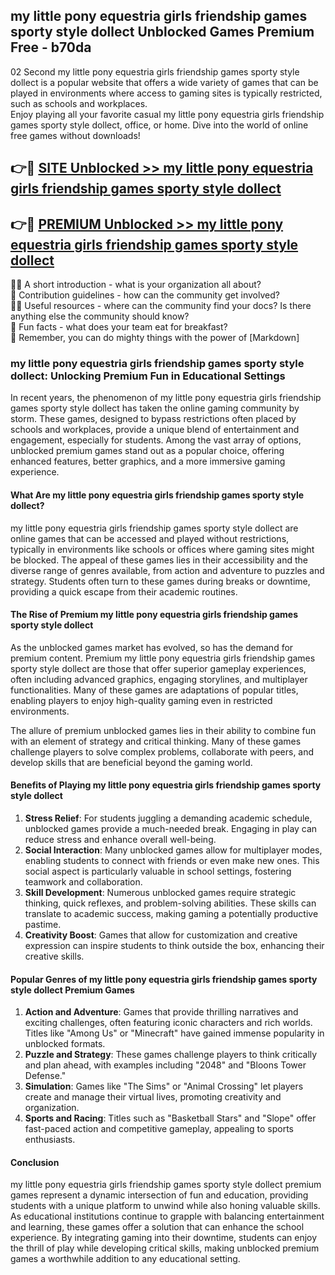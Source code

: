 ## my little pony equestria girls friendship games sporty style dollect Unblocked Games Premium Free - b70da

02 Second my little pony equestria girls friendship games sporty style dollect is a popular website that offers a wide variety of games that can be played in environments where access to gaming sites is typically restricted, such as schools and workplaces.  
Enjoy playing all your favorite casual my little pony equestria girls friendship games sporty style dollect, office, or home. Dive into the world of online free games without downloads!

## 👉🔴 [SITE Unblocked >> my little pony equestria girls friendship games sporty style dollect](http://freeplayer.one?title=my_little_pony_equestria_girls_friendship_games_sporty_style_dollect&ref=13D)

## 👉🔴 [PREMIUM Unblocked >> my little pony equestria girls friendship games sporty style dollect](http://freeplayer.one?title=my_little_pony_equestria_girls_friendship_games_sporty_style_dollect&ref=13D)

🙋‍♀️ A short introduction - what is your organization all about?  
🌈 Contribution guidelines - how can the community get involved?  
👩‍💻 Useful resources - where can the community find your docs? Is there anything else the community should know?  
🍿 Fun facts - what does your team eat for breakfast?  
🧙 Remember, you can do mighty things with the power of [Markdown]

### my little pony equestria girls friendship games sporty style dollect: Unlocking Premium Fun in Educational Settings

In recent years, the phenomenon of my little pony equestria girls friendship games sporty style dollect has taken the online gaming community by storm. These games, designed to bypass restrictions often placed by schools and workplaces, provide a unique blend of entertainment and engagement, especially for students. Among the vast array of options, unblocked premium games stand out as a popular choice, offering enhanced features, better graphics, and a more immersive gaming experience.

#### What Are my little pony equestria girls friendship games sporty style dollect?

my little pony equestria girls friendship games sporty style dollect are online games that can be accessed and played without restrictions, typically in environments like schools or offices where gaming sites might be blocked. The appeal of these games lies in their accessibility and the diverse range of genres available, from action and adventure to puzzles and strategy. Students often turn to these games during breaks or downtime, providing a quick escape from their academic routines.

#### The Rise of Premium my little pony equestria girls friendship games sporty style dollect

As the unblocked games market has evolved, so has the demand for premium content. Premium my little pony equestria girls friendship games sporty style dollect are those that offer superior gameplay experiences, often including advanced graphics, engaging storylines, and multiplayer functionalities. Many of these games are adaptations of popular titles, enabling players to enjoy high-quality gaming even in restricted environments.

The allure of premium unblocked games lies in their ability to combine fun with an element of strategy and critical thinking. Many of these games challenge players to solve complex problems, collaborate with peers, and develop skills that are beneficial beyond the gaming world.

#### Benefits of Playing my little pony equestria girls friendship games sporty style dollect

1.  **Stress Relief**: For students juggling a demanding academic schedule, unblocked games provide a much-needed break. Engaging in play can reduce stress and enhance overall well-being.
2.  **Social Interaction**: Many unblocked games allow for multiplayer modes, enabling students to connect with friends or even make new ones. This social aspect is particularly valuable in school settings, fostering teamwork and collaboration.
3.  **Skill Development**: Numerous unblocked games require strategic thinking, quick reflexes, and problem-solving abilities. These skills can translate to academic success, making gaming a potentially productive pastime.
4.  **Creativity Boost**: Games that allow for customization and creative expression can inspire students to think outside the box, enhancing their creative skills.

#### Popular Genres of my little pony equestria girls friendship games sporty style dollect Premium Games

1.  **Action and Adventure**: Games that provide thrilling narratives and exciting challenges, often featuring iconic characters and rich worlds. Titles like "Among Us" or "Minecraft" have gained immense popularity in unblocked formats.
2.  **Puzzle and Strategy**: These games challenge players to think critically and plan ahead, with examples including "2048" and "Bloons Tower Defense."
3.  **Simulation**: Games like "The Sims" or "Animal Crossing" let players create and manage their virtual lives, promoting creativity and organization.
4.  **Sports and Racing**: Titles such as "Basketball Stars" and "Slope" offer fast-paced action and competitive gameplay, appealing to sports enthusiasts.

#### Conclusion

my little pony equestria girls friendship games sporty style dollect premium games represent a dynamic intersection of fun and education, providing students with a unique platform to unwind while also honing valuable skills. As educational institutions continue to grapple with balancing entertainment and learning, these games offer a solution that can enhance the school experience. By integrating gaming into their downtime, students can enjoy the thrill of play while developing critical skills, making unblocked premium games a worthwhile addition to any educational setting.